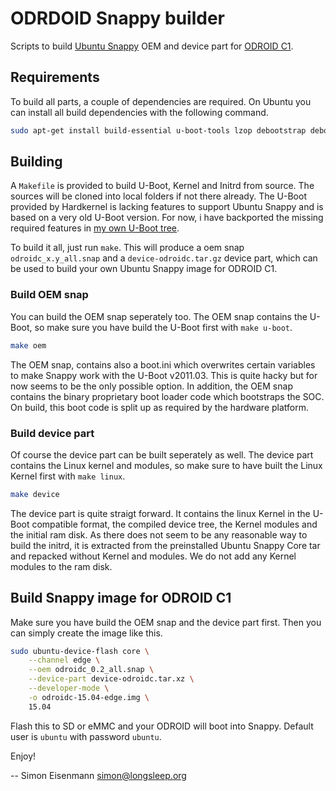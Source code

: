 # ODRDOID Snappy builder

Scripts to build [Ubuntu Snappy](http://developer.ubuntu.com/snappy/) OEM and device part for [ODROID C1](http://www.hardkernel.com/main/products/prdt_info.php?g_code=G141578608433).

## Requirements

To build all parts, a couple of dependencies are required. On Ubuntu you can
install all build dependencies with the following command.

```bash
sudo apt-get install build-essential u-boot-tools lzop debootstrap debootstrap gcc-arm-linux-gnueabihf
```

## Building

A `Makefile` is provided to build U-Boot, Kernel and Initrd from source. The
sources will be cloned into local folders if not there already. The U-Boot
provided by Hardkernel is lacking features to support Ubuntu Snappy and is
based on a very old U-Boot version. For now, i have backported the missing
required features in [my own U-Boot tree](https://github.com/longsleep/u-boot-odroidc).

To build it all, just run `make`. This will produce a oem snap `odroidc_x.y_all.snap`
and a `device-odroidc.tar.gz` device part, which can be used to build your own
Ubuntu Snappy image for ODROID C1.

### Build OEM snap

You can build the OEM snap seperately too. The OEM snap contains the U-Boot,
so make sure you have build the U-Boot first with `make u-boot`.

```bash
make oem
```

The OEM snap, contains also a boot.ini which overwrites certain variables to
make Snappy work with the U-Boot v2011.03. This is quite hacky but for now
seems to be the only possible option. In addition, the OEM snap contains the
binary proprietary boot loader code which bootstraps the SOC. On build, this
boot code is split up as required by the hardware platform.

### Build device part

Of course the device part can be built seperately as well. The device part
contains the Linux kernel and modules, so make sure to have built the Linux
Kernel first with `make linux`.

```bash
make device
```
The device part is quite straigt forward. It contains the linux Kernel in the
U-Boot compatible format, the compiled device tree, the Kernel modules and the
initial ram disk. As there does not seem to be any reasonable way to build the
initrd, it is extracted from the preinstalled Ubuntu Snappy Core tar and
repacked without Kernel and  modules. We do not add any Kernel modules to the
ram disk.

## Build Snappy image for ODROID C1

Make sure you have build the OEM snap and the device part first. Then you can
simply create the image like this.

```bash
sudo ubuntu-device-flash core \
	--channel edge \
	--oem odroidc_0.2_all.snap \
	--device-part device-odroidc.tar.xz \
	--developer-mode \
	-o odroidc-15.04-edge.img \
	15.04
```

Flash this to SD or eMMC and your ODROID will boot into Snappy. Default user
is `ubuntu` with password `ubuntu`.

Enjoy!

--
Simon Eisenmann <simon@longsleep.org>